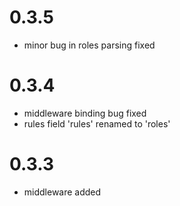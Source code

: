 # 0.3.5
- minor bug in roles parsing fixed

# 0.3.4
- middleware binding bug fixed
- rules field 'rules' renamed to 'roles'

# 0.3.3
- middleware added